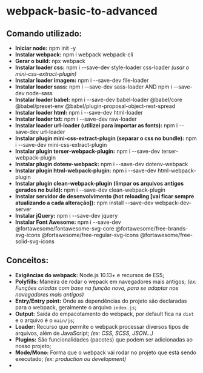 # webpack-basic-to-advanced

## Comando utilizado:
- **Iniciar node:** npm init -y
- **Instalar webpack:** npm i webpack webpack-cli
- **Gerar o build:** npx webpack
- **Instalar loader css:** npm i --save-dev style-loader css-loader *(usar o mini-css-extract-plugin)*
- **Instalar loader imagem:** npm i --save-dev file-loader
- **Instalar loader sass:** npm i --save-dev sass-loader AND npm i --save-dev node-sass
- **Instalar loader babel:** npm i --save-dev babel-loader @babel/core @babel/preset-env @babel/plugin-proposal-object-rest-spread
- **Instalar loader html:** npm i --save-dev html-loader
- **Instalar loader txt:** npm i --save-dev raw-loader
- **Instalar loader url-loader (utilizei para importar as fonts):** npm i --save-dev url-loader
- **Instalar plugin mini-css-extract-plugin (separar o css no bundle):** npm i --save-dev mini-css-extract-plugin
- **Instalar plugin terser-webpack-plugin:** npm i --save-dev terser-webpack-plugin
- **Instalar plugin dotenv-webpack:** npm i --save-dev dotenv-webpack
- **Instalar plugin html-webpack-plugin:** npm i --save-dev html-webpack-plugin
- **Instalar plugin clean-webpack-plugin (limpar os arquivos antigos gerados no build):** npm i --save-dev clean-webpack-plugin
- **Instalar servidor de desenvolvimento (hot reloading [vai ficar sempre atualizando a cada alteração]):** npm install --save-dev webpack-dev-server
- **Instalar jQuery:** npm i --save-dev jquery
- **Instalar Font Awesome:** npm i --save-dev @fortawesome/fontawesome-svg-core @fortawesome/free-brands-svg-icons @fortawesome/free-regular-svg-icons @fortawesome/free-solid-svg-icons

## Conceitos:
- **Exigências do webpack:** Node.js 10.13+ e recursos de ES5;
- **Polyfills:** Maneira de rodar o wepack em navegadores mais antigos; *(ex: Funções criadas com base na função nova, para se adaptar nos navegadores mais antigos)*
- **Entry/Entry point:** Onde as dependências do projeto são declaradas para o webpack, geralmente o arquivo `index.js`;
- **Output:** Saída do empacotamento do webpack, por default fica na `dist` e o arquivo é o `main/js`;
- **Loader:** Recurso que permite o webpack processar diversos tipos de arquivos, além de JavaScript; *(ex: CSS, SCSS, JSON...)*
- **Plugins:** São funcionalidades (pacotes) que podem ser adicionadas ao nosso projeto;
- **Mode/Mono:** Forma que o webpack vai rodar no projeto que está sendo executado; *(ex: production ou development)*
-
